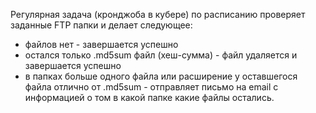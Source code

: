 Регулярная задача (кронджоба в кубере) по расписанию проверяет заданные FTP папки и делает следующее:
- файлов нет - завершается успешно
- остался только .md5sum файл (хеш-сумма) - файл удаляется и завершается успешно
- в папках больше одного файла или расширение у оставшегося файла отлично от .md5sum - отправляет письмо на email с информацией о том в какой папке какие файлы остались.
